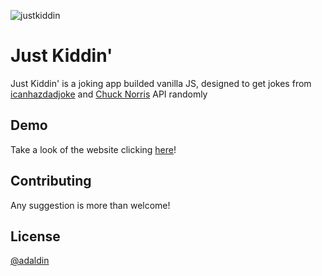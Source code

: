 ![justkiddin](https://user-images.githubusercontent.com/18453013/191450002-af9dd6a3-2f1e-420f-a3f2-31bd37a8b4e0.gif)

# Just Kiddin'

Just Kiddin' is a joking app builded vanilla JS, designed to get jokes from [icanhazdadjoke](https://icanhazdadjoke.com/) and [Chuck Norris](https://api.chucknorris.io/) API randomly

## Demo
Take a look of the website clicking [here](https://justkiddin.netlify.app/#)!


## Contributing
Any suggestion is more than welcome!

## License
[@adaldin](https://github.com/adaldin)
